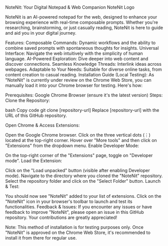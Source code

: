 
NoteNit: Your Digital Notepad & Web Companion
NoteNit Logo

NoteNit is an AI-powered notepad for the web, designed to enhance your browsing experience with real-time composable prompts. Whether you're researching, brainstorming, or just casually reading, NoteNit is here to guide and aid you in your digital journey.

Features:
Composable Commands: Dynamic workflows and the ability to combine saved prompts with spontaneous thoughts for insights.
Universal Interface: Navigate the web intuitively with the simplicity of human language.
AI-Powered Exploration: Dive deeper into web content and discover connections.
Seamless Knowledge Threads: Interlink ideas across webpages.
Adaptable to Your Needs: Suitable for diverse online tasks, from content creation to casual reading.
Installation Guide (Local Testing):
As "NoteNit" is currently under review on the Chrome Web Store, you can manually load it into your Chrome browser for testing. Here's how:

Prerequisites:
Google Chrome Browser (ensure it's the latest version)
Steps:
Clone the Repository:

bash
Copy code
git clone [repository-url]
Replace [repository-url] with the URL of this GitHub repository.

Open Chrome & Access Extensions:

Open the Google Chrome browser.
Click on the three vertical dots (⋮) located at the top-right corner.
Hover over "More tools" and then click on "Extensions" from the dropdown menu.
Enable Developer Mode:

On the top-right corner of the "Extensions" page, toggle on "Developer mode".
Load the Extension:

Click on the "Load unpacked" button (visible after enabling Developer mode).
Navigate to the directory where you cloned the "NoteNit" repository.
Select the repository folder and click on the "Select Folder" button.
Launch & Test:

You should now see "NoteNit" added to your list of extensions.
Click on the "NoteNit" icon in your browser's toolbar to launch and test its functionalities.
Feedback & Issues:
If you encounter any issues or have feedback to improve "NoteNit", please open an issue in this GitHub repository. Your contributions are greatly appreciated!

Note: This method of installation is for testing purposes only. Once "NoteNit" is approved on the Chrome Web Store, it's recommended to install it from there for regular use.
